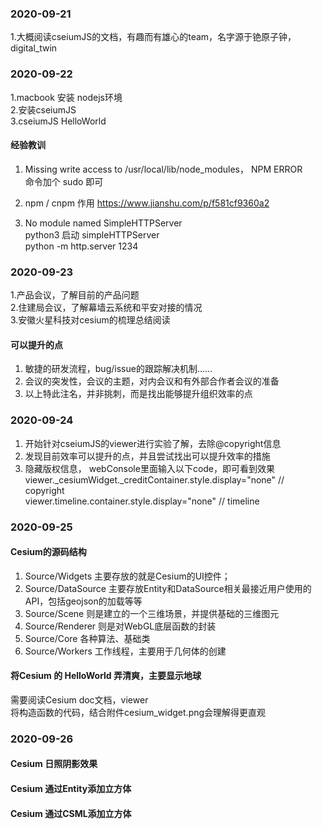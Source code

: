 ### 2020-09-21
1.大概阅读cseiumJS的文档，有趣而有雄心的team，名字源于铯原子钟，digital_twin

### 2020-09-22
1.macbook 安装 nodejs环境   
2.安装cseiumJS     
3.cseiumJS  HelloWorld          


#### 经验教训 
1. Missing write access to /usr/local/lib/node_modules， NPM ERROR    
命令加个 sudo 即可   

2. npm / cnpm 作用
https://www.jianshu.com/p/f581cf9360a2  

3. No module named SimpleHTTPServer    
python3 启动 simpleHTTPServer    
python -m http.server 1234


### 2020-09-23
1.产品会议，了解目前的产品问题     
2.住建局会议，了解幕墙云系统和平安对接的情况   
3.安徽火星科技对cesium的梳理总结阅读   

#### 可以提升的点
1. 敏捷的研发流程，bug/issue的跟踪解决机制……    
2. 会议的突发性，会议的主题，对内会议和有外部合作者会议的准备    
3. 以上特此注名，并非挑刺，而是找出能够提升组织效率的点

### 2020-09-24
1. 开始针对cseiumJS的viewer进行实验了解，去除@copyright信息   
2. 发现目前效率可以提升的点，并且尝试找出可以提升效率的措施      
3. 隐藏版权信息， webConsole里面输入以下code，即可看到效果    
viewer._cesiumWidget._creditContainer.style.display="none" // copyright       
viewer.timeline.container.style.display="none" // timeline     
### 2020-09-25
#### Cesium的源码结构    
1. Source/Widgets 主要存放的就是Cesium的UI控件；      
2. Source/DataSource 主要存放Entity和DataSource相关最接近用户使用的API，包括geojson的加载等等     
3. Source/Scene 则是建立的一个三维场景，并提供基础的三维图元     
4. Source/Renderer 则是对WebGL底层函数的封装      
5. Source/Core 各种算法、基础类       
6. Source/Workers 工作线程，主要用于几何体的创建   

#### 将Cesium 的 HelloWorld 弄清爽，主要显示地球
需要阅读Cesium doc文档，viewer    
将构造函数的代码，结合附件cesium_widget.png会理解得更直观

### 2020-09-26
#### Cesium 日照阴影效果
#### Cesium 通过Entity添加立方体
#### Cesium 通过CSML添加立方体

